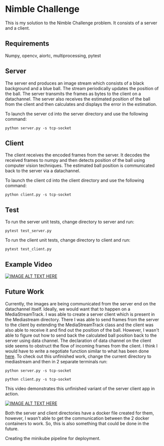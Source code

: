 Nimble Challenge
===

This is my solution to the Nimble Challenge problem. It consists of a server and a client.

Requirements
---
Numpy, opencv, aiortc, multiprocessing, pytest


Server
--

The server end produces an image stream which consists of a black background and a blue ball. 
The stream periodically updates the position of the ball. The server transmits the frames as bytes
to the client on a datachannel. The server also receives the estimated position of the ball from the client
and then calculates and displays the error in the estimation.

To launch the server cd into the server directory and use the following command:
    
    python server.py -s tcp-socket

Client
--

The client receives the encoded frames from the server. It decodes the received frames to numpy
and then detects position of the ball using computer vision techniques. The estimated ball 
position is communicated back to the server via a datachannel.

To launch the client cd into the client directory and use the following command:
    
    python client.py -s tcp-socket



Test
--

To run the server unit tests, change directory to server and run:
    
    pytest test_server.py

To run the client unit tests, change directory to client and run:

    pytest test_client.py


Example Video
---
[![IMAGE ALT TEXT HERE](https://img.youtube.com/vi/TVfckV-8fTk/0.jpg)](https://www.youtube.com/watch?v=TVfckV-8fTk
)


Future Work
--

Currently, the images are being communicated from the server end on the datachannel itself. Ideally, 
we would want that to happen on a MediaStreamTrack. I was able to create a server client which is present
in the Mediastream directory. There I was able to send frames from the server to the client by 
extending the MediaStreamTrack class and the client was also able to receive it and find out the 
position of the ball. However, I wasn't able to figure out how to send back the calculated 
ball position back to the server using data channel. The declaration of data channel on the client 
side seems to obstruct the flow of incoming frames from the client. I think I would have to write a 
negotiate function similar to what has been done
[here](https://github.com/aiortc/aiortc/blob/main/examples/server/client.js#L51).  To check out this unfinished work, 
change the current directory to mediastream and then in 2 separate terminals run:

    python server.py -s tcp-socket
    
    python client.py -s tcp-socket

This video demonstrates this unfinished variant of the server client app in action.


[![IMAGE ALT TEXT HERE](https://img.youtube.com/vi/x9f_TQVZlr4/0.jpg)](https://www.youtube.com/watch?v=x9f_TQVZlr4)


Both the server and client directories have a docker file created for them, however, I wasn't able to get
the communication between the 2 docker containers to work. So, this is also something that could be done in 
the future.

Creating the minikube pipeline for deployment.
